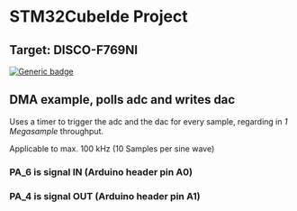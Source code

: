 # STM32CubeIde Project

## Target: DISCO-F769NI

[![Generic badge](https://img.shields.io/badge/Working-YES-<COLOR>.svg)](https://shields.io/)

## DMA example, polls adc and writes dac

Uses a timer to trigger the adc and the dac for every sample, regarding in *1 Megasample* throughput. 

Applicable to max. 100 kHz (10 Samples per sine wave)

### PA_6 is signal IN (Arduino header pin A0)
### PA_4 is signal OUT (Arduino header pin A1)

